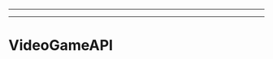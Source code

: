 --------------------------------------------------
--------------------------------------------------------------------------------------------------
# VideoGameAPI
